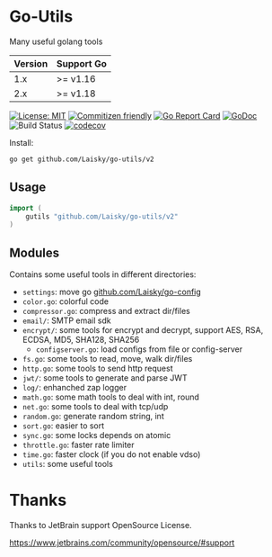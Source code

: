 # Go-Utils

Many useful golang tools

| Version | Support Go |
| ------- | ---------- |
| 1.x     | >= v1.16   |
| 2.x     | >= v1.18   |

[![License: MIT](https://img.shields.io/badge/License-MIT-yellow.svg)](https://opensource.org/licenses/MIT)
[![Commitizen friendly](https://img.shields.io/badge/commitizen-friendly-brightgreen.svg)](http://commitizen.github.io/cz-cli/)
[![Go Report Card](https://goreportcard.com/badge/github.com/Laisky/go-utils/v2)](https://goreportcard.com/report/github.com/Laisky/go-utils/v2)
[![GoDoc](https://godoc.org/github.com/Laisky/go-utils/v2?status.svg)](https://pkg.go.dev/github.com/Laisky/go-utils/v2)
![Build Status](https://github.com/Laisky/go-utils/actions/workflows/test.yml/badge.svg?branch=v2)
[![codecov](https://codecov.io/gh/Laisky/go-utils/branch/v2/graph/badge.svg)](https://codecov.io/gh/Laisky/go-utils)

Install:

```sh
go get github.com/Laisky/go-utils/v2
```

## Usage

```go
import (
    gutils "github.com/Laisky/go-utils/v2"
)
```

## Modules

Contains some useful tools in different directories:

- `settings`: move go [github.com/Laisky/go-config](https://github.com/Laisky/go-config)
- `color.go`: colorful code
- `compressor.go`: compress and extract dir/files
- `email/`: SMTP email sdk
- `encrypt/`: some tools for encrypt and decrypt,
  support AES, RSA, ECDSA, MD5, SHA128, SHA256
  - `configserver.go`: load configs from file or config-server
- `fs.go`: some tools to read, move, walk dir/files
- `http.go`: some tools to send http request
- `jwt/`: some tools to generate and parse JWT
- `log/`: enhanched zap logger
- `math.go`: some math tools to deal with int, round
- `net.go`: some tools to deal with tcp/udp
- `random.go`: generate random string, int
- `sort.go`: easier to sort
- `sync.go`: some locks depends on atomic
- `throttle.go`: faster rate limiter
- `time.go`: faster clock (if you do not enable vdso)
- `utils`: some useful tools

# Thanks

Thanks to JetBrain support OpenSource License.

<https://www.jetbrains.com/community/opensource/#support>
